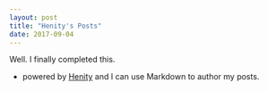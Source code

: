 ```yaml
---
layout: post
title: "Henity's Posts"
date: 2017-09-04
---
```


Well. I finally completed this. 
- powered by [Henity](http://henity.github.com) and 
I can use Markdown to author my posts.
